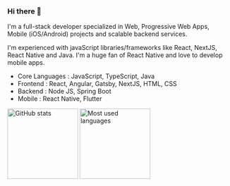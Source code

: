 

<!-- **sameeramadushan/sameeramadushan** is a ✨ _special_ ✨ repository because its `README.md` (this file) appears on your GitHub profile. -->

### Hi there 👋
I'm a full-stack developer specialized in Web, Progressive Web Apps, Mobile (iOS/Android) projects and scalable backend services.

I'm experienced with javaScript libraries/frameworks like React, NextJS, React Native and Java. I'm a huge fan of React Native and love to develop mobile apps.

* Core Languages : JavaScript, TypeScript, Java
* Frontend : React, Angular, Gatsby, NextJS, HTML, CSS
* Backend : Node JS, Spring Boot 
* Mobile : React Native, Flutter

<!-- 
<p align="center">
<img alig src="https://github-profile-trophy.vercel.app/?username=sameeramadushan&margin-w=8&column=4&theme=darkhub&no-frame=true" alt="github trophies" />
</p>
 -->
<p align="left" >
  <img src="https://github-readme-stats.vercel.app/api?username=sameeramadushan&show_icons=true&count_private=true&hide=issues,contribs&theme=prussian" alt="GitHub stats" height="160" /> 
  <img src="https://github-readme-stats.vercel.app/api/top-langs/?username=sameeramadushan&layout=compact&hide=makefile&theme=prussian" alt="Most used languages" height="160" />
</p>
<!-- 
<p align="center"><img src="https://github-readme-stats.vercel.app/api?username=sameeramadushan&show_icons=true&count_private=true&hide=issues,contribs&theme=prussian" alt="GitHub stats" /></p>
 -->
<!-- 
<p align="center"><img src="https://github-readme-streak-stats.herokuapp.com/?user=sameeramadushan&theme=prussian" alt="usmcamgrimm" /></p>
 -->

